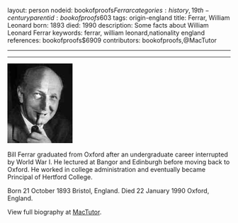 layout: person
nodeid: bookofproofs$Ferrar
categories: history,19th-century
parentid: bookofproofs$603
tags: origin-england
title: Ferrar, William Leonard
born: 1893
died: 1990
description: Some facts about William Leonard Ferrar
keywords: ferrar, william leonard,nationality england
references: bookofproofs$6909
contributors: bookofproofs,@MacTutor

---


---

![Ferrar.jpg](https://github.com/bookofproofs/bookofproofs.github.io/blob/main/_sources/_assets/images/portraits/Ferrar.jpg?raw=true)

Bill Ferrar graduated from Oxford after an undergraduate career interrupted by World War I. He lectured at Bangor and Edinburgh before moving back to Oxford. He worked in college administration and eventually became Principal of Hertford College.

Born 21 October 1893 Bristol, England. Died 22 January 1990 Oxford, England.


View full biography at [MacTutor](https://mathshistory.st-andrews.ac.uk/Biographies/Ferrar/).